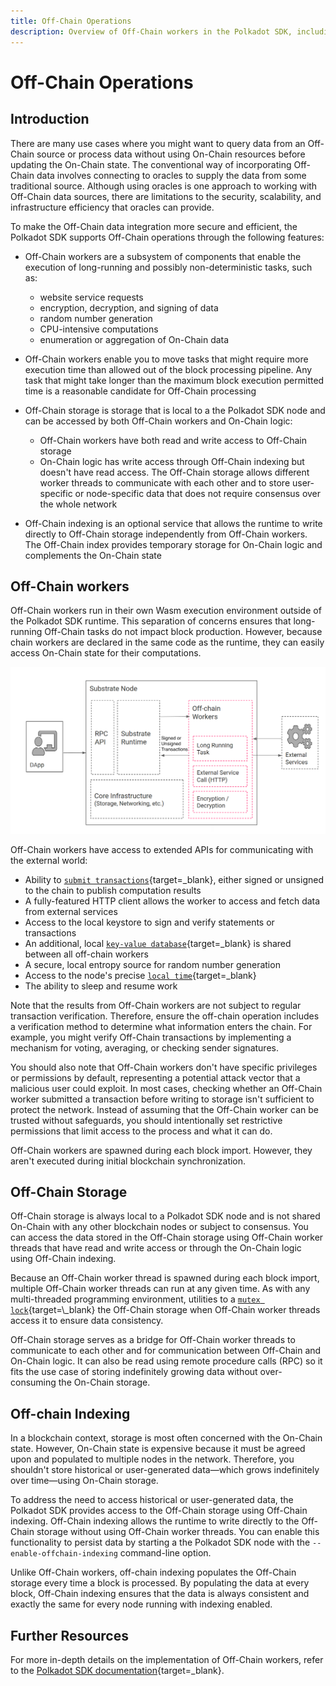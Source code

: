 ```yaml
---
title: Off-Chain Operations
description: Overview of Off-Chain workers in the Polkadot SDK, including their structure and the basic operations that can be performed on them.
---
```


# Off-Chain Operations

## Introduction

There are many use cases where you might want to query data from an Off-Chain source or process data without using On-Chain resources before updating the On-Chain state. The conventional way of incorporating Off-Chain data involves connecting to oracles to supply the data from some traditional source. Although using oracles is one approach to working with Off-Chain data sources, there are limitations to the security, scalability, and infrastructure efficiency that oracles can provide.

To make the Off-Chain data integration more secure and efficient, the Polkadot SDK supports Off-Chain operations through the following features:

- Off-Chain workers are a subsystem of components that enable the execution of long-running and possibly non-deterministic tasks, such as:
    - website service requests
    - encryption, decryption, and signing of data
    - random number generation
    - CPU-intensive computations
    - enumeration or aggregation of On-Chain data

- Off-Chain workers enable you to move tasks that might require more execution time than allowed out of the block processing pipeline. Any task that might take longer than the maximum block execution permitted time is a reasonable candidate for Off-Chain processing

- Off-Chain storage is storage that is local to a the Polkadot SDK node and can be accessed by both Off-Chain workers and On-Chain logic:
    - Off-Chain workers have both read and write access to Off-Chain storage
    - On-Chain logic has write access through Off-Chain indexing but doesn't have read access. The Off-Chain storage allows different worker threads to communicate with each other and to store user-specific or node-specific data that does not require consensus over the whole network

- Off-Chain indexing is an optional service that allows the runtime to write directly to Off-Chain storage independently from Off-Chain workers. The Off-Chain index provides temporary storage for On-Chain logic and complements the On-Chain state

## Off-Chain workers

Off-Chain workers run in their own Wasm execution environment outside of the Polkadot SDK runtime. This separation of concerns ensures that long-running Off-Chain tasks do not impact block production. However, because chain workers are declared in the same code as the runtime, they can easily access On-Chain state for their computations.

<!-- TODO: Migrate image into mermaid diagram -->
![](/images/polkadot-protocol/polkadot-operations/offchain-operations/off-chain-workers-structure.png)

Off-Chain workers have access to extended APIs for communicating with the external world:

- Ability to [`submit transactions`](https://paritytech.github.io/polkadot-sdk/master/sp_runtime/offchain/trait.TransactionPool.html){target=\_blank}, either signed or unsigned to the chain to publish computation results
- A fully-featured HTTP client allows the worker to access and fetch data from external services
- Access to the local keystore to sign and verify statements or transactions
- An additional, local [`key-value database`](https://paritytech.github.io/polkadot-sdk/master/sp_runtime/offchain/trait.OffchainStorage.html){target=\_blank} is shared between all off-chain workers
- A secure, local entropy source for random number generation
- Access to the node's precise [`local time`](https://paritytech.github.io/polkadot-sdk/master/sp_runtime/offchain/struct.Timestamp.html){target=\_blank}
- The ability to sleep and resume work

Note that the results from Off-Chain workers are not subject to regular transaction verification. Therefore, ensure the off-chain operation includes a verification method to determine what information enters the chain. For example, you might verify Off-Chain transactions by implementing a mechanism for voting, averaging, or checking sender signatures.

You should also note that Off-Chain workers don't have specific privileges or permissions by default, representing a potential attack vector that a malicious user could exploit. In most cases, checking whether an Off-Chain worker submitted a transaction before writing to storage isn't sufficient to protect the network. Instead of assuming that the Off-Chain worker can be trusted without safeguards, you should intentionally set restrictive permissions that limit access to the process and what it can do.

Off-Chain workers are spawned during each block import. However, they aren't executed during initial blockchain synchronization.

## Off-Chain Storage

Off-Chain storage is always local to a Polkadot SDK node and is not shared On-Chain with any other blockchain nodes or subject to consensus. You can access the data stored in the Off-Chain storage using Off-Chain worker threads that have read and write access or through the On-Chain logic using Off-Chain indexing.

Because an Off-Chain worker thread is spawned during each block import, multiple Off-Chain worker threads can run at any given time. As with any multi-threaded programming environment, utilities to a [`mutex lock`](https://en.wikipedia.org/wiki/Lock_(computer_science)){target=\_blank} the Off-Chain storage when Off-Chain worker threads access it to ensure data consistency.

Off-Chain storage serves as a bridge for Off-Chain worker threads to communicate to each other and for communication between Off-Chain and On-Chain logic. It can also be read using remote procedure calls (RPC) so it fits the use case of storing indefinitely growing data without over-consuming the On-Chain storage.

## Off-chain Indexing

In a blockchain context, storage is most often concerned with the On-Chain state. However, On-Chain state is expensive because it must be agreed upon and populated to multiple nodes in the network. Therefore, you shouldn't store historical or user-generated data—which grows indefinitely over time—using On-Chain storage.

To address the need to access historical or user-generated data, the Polkadot SDK provides access to the Off-Chain storage using Off-Chain indexing. Off-Chain indexing allows the runtime to write directly to the Off-Chain storage without using Off-Chain worker threads. You can enable this functionality to persist data by starting a the Polkadot SDK node with the `--enable-offchain-indexing` command-line option.

Unlike Off-Chain workers, off-chain indexing populates the Off-Chain storage every time a block is processed. By populating the data at every block, Off-Chain indexing ensures that the data is always consistent and exactly the same for every node running with indexing enabled.

## Further Resources

For more in-depth details on the implementation of Off-Chain workers, refer to the [Polkadot SDK documentation](https://paritytech.github.io/polkadot-sdk/master/polkadot_sdk_docs/reference_docs/frame_offchain_workers/index.html){target=\_blank}.